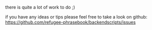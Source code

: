 there is quite a lot of work to do ;)

if you have any ideas or tips please feel free to take a look
on github:
https://github.com/refugee-phrasebook/backendscripts/issues



